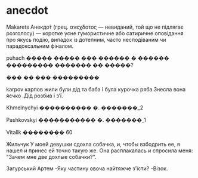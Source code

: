 # anecdot

Makarets
Анекдо́т (грец. ανεχδοτος — невиданий, той що не підлягає розголосу) — 
коротке усне гумористичне або сатиричне оповідання про якусь подію, 
випадок із дотепним, часто несподіваним чи парадоксальним фіналом.

puhach
����� �����
��� ������ � ������ ��������� ������� �� �����?

��� �� ��� ���������

karpov
карпов 
жили були дід та баба і була курочка ряба.Знесла вона яєчко .Дід розбив і з’ї.

Khmelnychyi
���������� �.  �������_2

Pashkovskyi
����������� �. �������_1 

Vitalik
�������� 60

Жильчук
У моей девушки сдохла собачка, и,
чтобы взбодрить ее, я нашел и 
принес ей точно такую же. 
Она расплакалась и спросила меня:
"Зачем мне две дохлые собачки?".

Загурський Артем
-Яку частину овоча найтяжче з'їсти?
-Візок.

